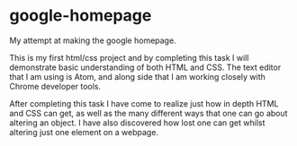# google-homepage
My attempt at making the google homepage.


This is my first html/css project and by completing this task I will demonstrate
basic understanding of both HTML and CSS.  The text editor that I am using is Atom,
and along side that I am working closely with Chrome developer tools.

After completing this task I have come to realize just how in depth HTML and CSS can get, as well as the many different ways that one can go about altering an object.  I have also discovered how lost one can get whilst altering just one element on a webpage.  
